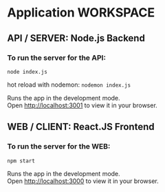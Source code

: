 # Application WORKSPACE 

## API / SERVER: Node.js Backend

### To run the server for the API:
`node index.js`

hot reload with nodemon: `nodemon index.js`

Runs the app in the development mode.\
Open [http://localhost:3001](http://localhost:3001) to view it in your browser.

## WEB / CLIENT: React.JS Frontend

### To run the server for the WEB:
`npm start`

Runs the app in the development mode.\
Open [http://localhost:3000](http://localhost:3000) to view it in your browser.